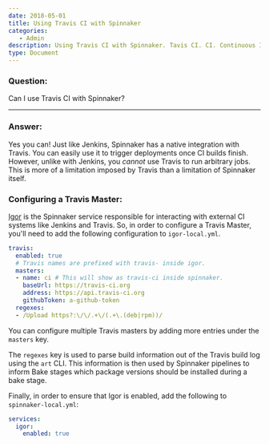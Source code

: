 ```yaml
---
date: 2018-05-01
title: Using Travis CI with Spinnaker
categories:
   - Admin
description: Using Travis CI with Spinnaker. Tavis CI. CI. Continuous Integration
type: Document
---
```


### Question:

Can I use Travis CI with Spinnaker?

***

### Answer:

Yes you can! Just like Jenkins, Spinnaker has a native integration with Travis. You can easily use it to trigger deployments once CI builds finish. However, unlike with Jenkins, you _cannot_ use Travis to run arbitrary jobs. This is more of a limitation imposed by Travis than a limitation of Spinnaker itself.

### Configuring a Travis Master:

[Igor](https://github.com/spinnaker/igor) is the Spinnaker service responsible for interacting with external CI systems like Jenkins and Travis. So, in order to configure a Travis Master, you'll need to add the following configuration to `igor-local.yml`.

```yaml
travis:
  enabled: true
  # Travis names are prefixed with travis- inside igor.
  masters:
  - name: ci # This will show as travis-ci inside spinnaker.
    baseUrl: https://travis-ci.org
    address: https://api.travis-ci.org
    githubToken: a-github-token
  regexes:
  - /Upload https?:\/\/.+\/(.+\.(deb|rpm))/
```

You can configure multiple Travis masters by adding more entries under the `masters` key.

The  `regexes` key is used to parse build information out of the Travis build log using the `art` CLI. This information is then used by Spinnaker pipelines to inform Bake stages which package versions should be installed during a bake stage.

Finally, in order to ensure that Igor is enabled, add the following to `spinnaker-local.yml`:

```yaml
services:
  igor:
    enabled: true
```

